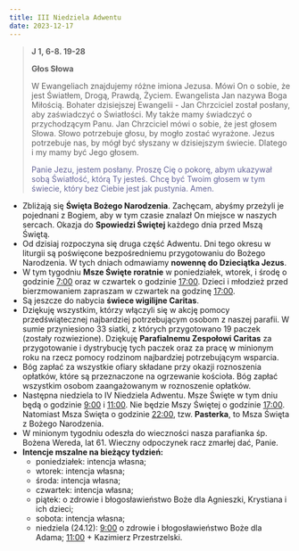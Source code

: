```yaml
---
title: III Niedziela Adwentu
date: 2023-12-17
---
```


> **J 1, 6-8. 19-28**
>
> **Głos Słowa**
>
> W Ewangeliach znajdujemy różne imiona Jezusa. Mówi On o sobie, że jest Światłem, Drogą, Prawdą, Życiem. Ewangelista Jan nazywa Boga Miłością. Bohater dzisiejszej Ewangelii - Jan Chrzciciel został posłany, aby zaświadczyć o Światłości. My także mamy świadczyć o przychodzącym Panu. Jan Chrzciciel mówi o sobie, że jest głosem Słowa. Słowo potrzebuje głosu, by mogło zostać wyrażone. Jezus potrzebuje nas, by mógł być słyszany w dzisiejszym świecie. Dlatego i my mamy być Jego głosem.
>
> <span style="color: #666699;">Panie Jezu, jestem posłany. Proszę Cię o pokorę, abym ukazywał sobą Światłość, którą Ty jesteś. Chcę być Twoim głosem w tym świecie, który bez Ciebie jest jak pustynia. Amen.
> &nbsp;

- Zbliżają się **Święta Bożego Narodzenia**. Zachęcam, abyśmy przeżyli je pojednani z Bogiem, aby w tym czasie znalazł On miejsce w naszych sercach. Okazja do **Spowiedzi Świętej** każdego dnia przed Mszą Świętą.
- Od dzisiaj rozpoczyna się druga część Adwentu. Dni tego okresu w liturgii są poświęcone bezpośredniemu przygotowaniu do Bożego Narodzenia. W tych dniach odmawiamy **nowennę do Dzieciątka Jezus**.
- W tym tygodniu **Msze Święte roratnie** w poniedziałek, wtorek, i środę o godzinie <u>7:00</u> oraz w czwartek o godzinie <u>17:00</u>. Dzieci i młodzież przed bierzmowaniem zapraszam w czwartek na godzinę <u>17:00</u>.
- Są jeszcze do nabycia **świece wigilijne Caritas**.
- Dziękuję wszystkim, którzy włączyli się w akcję pomocy przedświątecznej najbardziej potrzebującym osobom z naszej parafii. W sumie przyniesiono 33 siatki, z których przygotowano 19 paczek (zostały rozwiezione). Dziękuję **Parafialnemu Zespołowi Caritas** za przygotowanie i dystrybucję tych paczek oraz za pracę w minionym roku na rzecz pomocy rodzinom najbardziej potrzebującym wsparcia.
- Bóg zapłać za wszystkie ofiary składane przy okazji roznoszenia opłatków, które są przeznaczone na ogrzewanie kościoła. Bóg zapłać wszystkim osobom zaangażowanym w roznoszenie opłatków.
- Następna niedziela to IV Niedziela Adwentu. Msze Święte w tym dniu będą o godzinie <u>9:00</u> i <u>11:00</u>. Nie będzie Mszy Świętej o godzinie <u>17:00</u>. Natomiast Msza Święta o godzinie <u>22:00</u>, tzw. **Pasterka**, to Msza Święta z Bożego Narodzenia.
- W minionym tygodniu odeszła do wieczności nasza parafianka śp. Bożena Wereda, lat 61. Wieczny odpoczynek racz zmarłej dać, Panie.
- **Intencje mszalne na bieżący tydzień:**
  - poniedziałek: intencja własna;
  - wtorek: intencja własna;
  - środa: intencja własna;
  - czwartek: intencja własna;
  - piątek: o zdrowie i błogosławieństwo Boże dla Agnieszki, Krystiana i ich dzieci;
  - sobota: intencja własna;
  - niedziela (24.12): <u>9:00</u> o zdrowie i błogosławieństwo Boże dla Adama; <u>11:00</u> + Kazimierz Przestrzelski.

